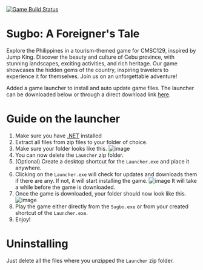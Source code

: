 [![Game Build Status](https://github.com/CMSC-129A-Projects/CtrlAltElite/actions/workflows/main.yml/badge.svg?branch=main)](https://github.com/CMSC-129A-Projects/CtrlAltElite/actions/workflows/main.yml)
# Sugbo: A Foreigner's Tale

Explore the Philippines in a tourism-themed game for CMSC129, inspired by Jump King. Discover the beauty and culture of Cebu province, with stunning landscapes, exciting activities, and rich heritage. Our game showcases the hidden gems of the country, inspiring travelers to experience it for themselves. Join us on an unforgettable adventure!

Added a game launcher to install and auto update game files. The launcher can be downloaded below or through a direct download link [here](https://drive.google.com/uc?export=download&id=1UlOEIvgiuTMWLwl3b8kaTTfak2oYvBP8).

# Guide on the launcher
1) Make sure you have [.NET](https://dotnet.microsoft.com/en-us/download) installed
2) Extract all files from zip files to your folder of choice.
3) Make sure your folder looks like this.
![image](https://github.com/CMSC-129A-Projects/CtrlAltElite/assets/95230510/69127124-14c3-47ea-b03f-d29082280f2c)
4) You can now delete the `Launcher` zip folder.
5) (Optional) Create a desktop shortcut for the `Launcher.exe` and place it anywhere.
6) Clicking on the `Launcher.exe` will check for updates and downloads them if there are any. If not, it will start installing the game.
![image](https://github.com/CMSC-129A-Projects/CtrlAltElite/assets/95230510/b5e3110b-7f37-469e-ade3-431e4679d0c8)
It will take a while before the game is downloaded.
7) Once the game is downloaded, your folder should now look like this.
![image](https://github.com/CMSC-129A-Projects/CtrlAltElite/assets/95230510/ac44c5ae-96c3-4cac-ba08-678afd504064)
8) Play the game either directly from the `Sugbo.exe` or from your created shortcut of the `Launcher.exe`.
9) Enjoy!

# Uninstalling
Just delete all the files where you unzipped the `Launcher` zip folder.

<!--
## Running the Game
### Installing on Windows
1. Download the [latest](https://github.com/CMSC-129A-Projects/CtrlAltElite/releases/latest/download/install.exe) Windows installer.
2. Run `installer.exe` and install the game.
3. Play!

### Portable Install
1. Download the portable archive for [Windows](https://github.com/CMSC-129A-Projects/CtrlAltElite/releases/latest/download/StandaloneWindows64.zip), [Linux](https://github.com/CMSC-129A-Projects/CtrlAltElite/releases/latest/download/StandaloneLinux64.zip), or [OS X](https://github.com/CMSC-129A-Projects/CtrlAltElite/releases/latest/download/StandaloneOSX64.zip).
2. Extract the archive with your archive manager.
3. Open the extracted folder and run `StandaloneWindows64` or `StandaloneLinux64`.
4. Play!

Note: Please ensure that you select the `Create a desktop shortcut` checkbox during the Windows installer installation process to create a shortcut on your desktop. Also, if your computer prompts you saying the file might contain a virus, just ignore it. It's just how [Inno Setup](https://jrsoftware.org/isinfo.php) files are.

## Uninstalling
To uninstall in Windows, open the game's file location and run `unins000.exe`. There is no need to uninstall for portable installs.

---

Don't mind the spaghetti code if you want to look at it
-->

<!-- # Contributing

When contributing, make a new branch then push with your new branch.

## 1. NOTE

There is no need to do this if you are one of the collaborators.

## 2. Example

1. `git checkout -b naix` (creates a branch naix)
2. `git add .`
3. `git commit -m "some changes here"`
4. `git push origin naix`

## 3. Checking current branch

To check current branch, simply run `git status`.

## 4. Switch branch

To switch to another branch, run `git checkout <branch>`.
An example: `git checkout peach` or `git checkout main`

## 5. References

- [https://www.freecodecamp.org/news/git-switch-branch/](https://www.freecodecamp.org/news/git-switch-branch/)
- [https://www.freecodecamp.org/news/how-to-make-your-first-pull-request-on-github-3/](https://www.freecodecamp.org/news/how-to-make-your-first-pull-request-on-github-3/) -->
